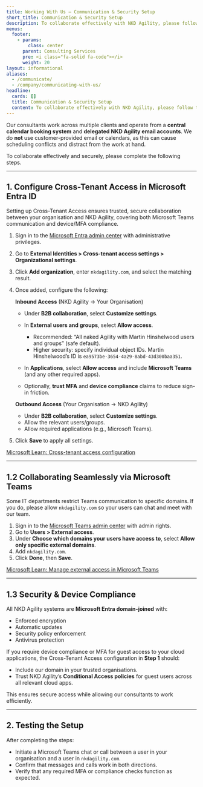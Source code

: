 ```yaml
---
title: Working With Us – Communication & Security Setup
short_title: Communication & Security Setup
description: To collaborate effectively with NKD Agility, please follow these steps to configure Microsoft Entra ID and Microsoft Teams for secure communication and device compliance.
menus:
  footer:
    - params:
        class: center
      parent: Consulting Services
      pre: <i class="fa-solid fa-code"></i>
      weight: 20
layout: informational
aliases:
  - /communicate/
  - /company/communicating-with-us/
headline:
  cards: []
  title: Communication & Security Setup
  content: To collaborate effectively with NKD Agility, please follow these steps to configure Microsoft Entra ID and Microsoft Teams for secure communication and device compliance.
---
```


Our consultants work across multiple clients and operate from a **central calendar booking system** and **delegated NKD Agility email accounts**. We do **not** use customer-provided email or calendars, as this can cause scheduling conflicts and distract from the work at hand.

To collaborate effectively and securely, please complete the following steps.

---

## 1. Configure Cross-Tenant Access in Microsoft Entra ID

Setting up Cross-Tenant Access ensures trusted, secure collaboration between your organisation and NKD Agility, covering both Microsoft Teams communication and device/MFA compliance.

1. Sign in to the [Microsoft Entra admin center](https://entra.microsoft.com/) with administrative privileges.

2. Go to **External Identities > Cross-tenant access settings > Organizational settings**.

3. Click **Add organization**, enter `nkdagility.com`, and select the matching result.

4. Once added, configure the following:

   **Inbound Access** (NKD Agility → Your Organisation)
   - Under **B2B collaboration**, select **Customize settings**.
   - In **External users and groups**, select **Allow access**.
     - Recommended: “All naked Agility with Martin Hinshelwood users and groups” (safe default).
     - Higher security: specify individual object IDs. Martin Hinshelwood’s ID is `ea9573be-3654-4a29-8abd-43d300baa351`.

   - In **Applications**, select **Allow access** and include **Microsoft Teams** (and any other required apps).
   - Optionally, **trust MFA** and **device compliance** claims to reduce sign-in friction.

   **Outbound Access** (Your Organisation → NKD Agility)
   - Under **B2B collaboration**, select **Customize settings**.
   - Allow the relevant users/groups.
   - Allow required applications (e.g., Microsoft Teams).

5. Click **Save** to apply all settings.

[Microsoft Learn: Cross-tenant access configuration](https://learn.microsoft.com/en-us/entra/external-id/cross-tenant-access-settings-b2b-collaboration)

---

## 1.2 Collaborating Seamlessly via Microsoft Teams

Some IT departments restrict Teams communication to specific domains. If you do, please allow `nkdagility.com` so your users can chat and meet with our team.

1. Sign in to the [Microsoft Teams admin center](https://admin.teams.microsoft.com/) with admin rights.
2. Go to **Users > External access**.
3. Under **Choose which domains your users have access to**, select **Allow only specific external domains**.
4. Add `nkdagility.com`.
5. Click **Done**, then **Save**.

[Microsoft Learn: Manage external access in Microsoft Teams](https://learn.microsoft.com/en-us/microsoftteams/trusted-organizations-external-meetings-chat)

---

## 1.3 Security & Device Compliance

All NKD Agility systems are **Microsoft Entra domain-joined** with:

- Enforced encryption
- Automatic updates
- Security policy enforcement
- Antivirus protection

If you require device compliance or MFA for guest access to your cloud applications, the Cross-Tenant Access configuration in **Step 1** should:

- Include our domain in your trusted organisations.
- Trust NKD Agility’s **Conditional Access policies** for guest users across all relevant cloud apps.

This ensures secure access while allowing our consultants to work efficiently.

---

## 2. Testing the Setup

After completing the steps:

- Initiate a Microsoft Teams chat or call between a user in your organisation and a user in `nkdagility.com`.
- Confirm that messages and calls work in both directions.
- Verify that any required MFA or compliance checks function as expected.
